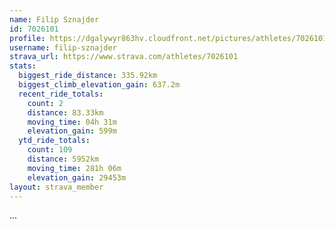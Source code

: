 ```yaml
---
name: Filip Sznajder
id: 7026101
profile: https://dgalywyr863hv.cloudfront.net/pictures/athletes/7026101/2123836/17/large.jpg
username: filip-sznajder
strava_url: https://www.strava.com/athletes/7026101
stats:
  biggest_ride_distance: 335.92km
  biggest_climb_elevation_gain: 637.2m
  recent_ride_totals:
    count: 2
    distance: 83.33km
    moving_time: 04h 31m
    elevation_gain: 599m
  ytd_ride_totals:
    count: 109
    distance: 5952km
    moving_time: 281h 06m
    elevation_gain: 29453m
layout: strava_member
--- 
```

...
